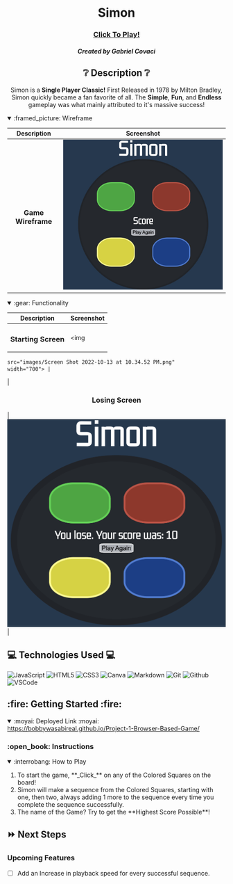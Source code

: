 <div id="description" align="center">

# Simon

### [**Click To Play!**](https://bobbywasabireal.github.io/Project-1-Browser-Based-Game/)

##### Created by Gabriel Covaci

## :grey_question: Description :grey_question:

Simon is a **Single Player Classic!** First Released in 1978 by Milton Bradley, Simon quickly became a fan favorite of all. The **Simple**, **Fun**, and **Endless** gameplay was what mainly attributed to it's massive success!

</div>

<details open>
  <summary>:framed_picture: Wireframe</summary>

  |    Description    | Screenshot | 
  |:-----------------:|-------------| 
  | <h3>Game Wireframe</h3>| <img src="images/Screen Shot 2022-10-05 at 6.56.02 PM copy.jpg" width="700"> |
</details>

<details open>
  <summary>:gear: Functionality</summary>

  |   Description | Screenshot | 
  |:-------------:| -----------|
  | <h3>Starting Screen</h3> | <img
    src="images/Screen Shot 2022-10-13 at 10.34.52 PM.png"
    width="700"> |
  | <h3 align="center">Losing Screen</h3> | <img
    src="images/Screen Shot 2022-10-13 at 10.36.43 PM.png"
    width="700"> |
</details>

## :computer: Technologies Used :computer:

![JavaScript](https://img.shields.io/badge/-JavaScript-05122A?style=flat&logo=javascript)
![HTML5](https://img.shields.io/badge/-HTML5-05122A?style=flat&logo=html5)
![CSS3](https://img.shields.io/badge/-CSS-05122A?style=flat&logo=css3)
![Canva](https://img.shields.io/badge/-Canva-05122A?style=flat&logo=canva)
![Markdown](https://img.shields.io/badge/-Markdown-05122A?style=flat&logo=markdown)
![Git](https://img.shields.io/badge/-Git-05122A?style=flat&logo=git)
![Github](https://img.shields.io/badge/-GitHub-05122A?style=flat&logo=github)
![VSCode](https://img.shields.io/badge/-VS_Code-05122A?style=flat&logo=visualstudio)

<h2>:fire: Getting Started :fire:</h2>

<details open>
  <summary> :moyai: Deployed Link :moyai: </summary>
  <a href="https://bobbywasabireal.github.io/Project-1-Browser-Based-Game/"
    >https://bobbywasabireal.github.io/Project-1-Browser-Based-Game/</a
  >
</details>

<h3>:open_book: Instructions</h3>
<details open>
  <summary>:interrobang: How to Play</summary>
  <ol>
    <li>
       To start the game, **_Click_** on any of the Colored Squares on the board!
    </li>
    <li>
      Simon will make a sequence from the Colored Squares, starting with one, then two, always adding 1 more to the sequence every time you complete the sequence successfully.
    </li>
    <li>
      The name of the Game? Try to get the **Highest Score Possible**!
    </li>
  </ol>
</details>

## :fast_forward: Next Steps

### Upcoming Features

- [ ] Add an Increase in playback speed for every successful sequence.
